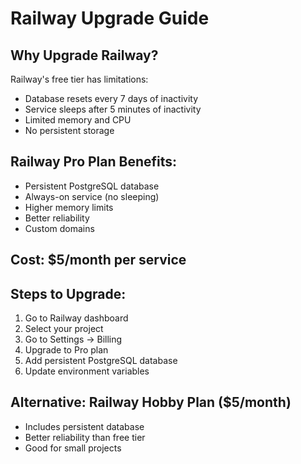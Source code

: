 # Railway Upgrade Guide

## Why Upgrade Railway?

Railway's free tier has limitations:
- Database resets every 7 days of inactivity
- Service sleeps after 5 minutes of inactivity
- Limited memory and CPU
- No persistent storage

## Railway Pro Plan Benefits:
- Persistent PostgreSQL database
- Always-on service (no sleeping)
- Higher memory limits
- Better reliability
- Custom domains

## Cost: $5/month per service

## Steps to Upgrade:
1. Go to Railway dashboard
2. Select your project
3. Go to Settings → Billing
4. Upgrade to Pro plan
5. Add persistent PostgreSQL database
6. Update environment variables

## Alternative: Railway Hobby Plan ($5/month)
- Includes persistent database
- Better reliability than free tier
- Good for small projects

